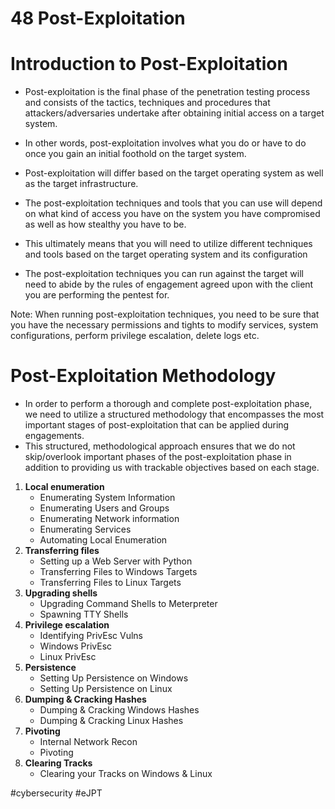 # 48 Post-Exploitation

# Introduction to Post-Exploitation

- Post-exploitation is the final phase of the penetration testing process and consists of the tactics, techniques and procedures that attackers/adversaries undertake after obtaining initial access on a target system.
- In other words, post-exploitation involves what you do or have to do once you gain an initial foothold on the target system.
- Post-exploitation will differ based on the target operating system as well as the target infrastructure.

- The post-exploitation techniques and tools that you can use will depend on what kind of access you have on the system you have compromised as well as how stealthy you have to be.
- This ultimately means that you will need to utilize different techniques and tools based on the target operating system and its configuration
- The post-exploitation techniques you can run against the target will need to abide by the rules of engagement agreed upon with the client you are performing the pentest for.

Note: When running post-exploitation techniques, you need to be sure that you have the necessary permissions and tights to modify services, system configurations, perform privilege escalation, delete logs etc.


# Post-Exploitation Methodology

- In order to perform a thorough and complete post-exploitation phase, we need to utilize a structured methodology that encompasses the most important stages of post-exploitation that can be applied during engagements.
- This structured, methodological approach ensures that we do not skip/overlook important phases of the post-exploitation phase in addition to providing us with trackable objectives based on each stage. 

1. **Local enumeration**
	- Enumerating System Information
	- Enumerating Users and Groups
	- Enumerating Network information
	- Enumerating Services
	- Automating Local Enumeration
2. **Transferring files**
	- Setting up a Web Server with Python
	- Transferring Files to Windows Targets
	- Transferring Files to Linux Targets
3. **Upgrading shells**
	- Upgrading Command Shells to Meterpreter
	- Spawning TTY Shells
4. **Privilege escalation**
	- Identifying PrivEsc Vulns
	- Windows PrivEsc
	- Linux PrivEsc
5. **Persistence**
	- Setting Up Persistence on Windows
	- Setting Up Persistence on Linux
6. **Dumping & Cracking Hashes**
	- Dumping & Cracking Windows Hashes
	- Dumping & Cracking Linux Hashes
7. **Pivoting**
	- Internal Network Recon
	- Pivoting
8. **Clearing Tracks**
	- Clearing your Tracks on Windows & Linux


#cybersecurity #eJPT 